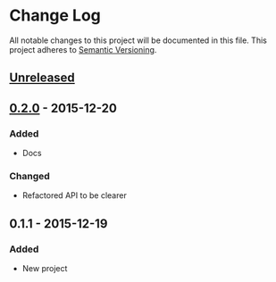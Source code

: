 # Change Log
All notable changes to this project will be documented in this file.
This project adheres to [Semantic Versioning](http://semver.org/).

## [Unreleased]

## [0.2.0] - 2015-12-20
### Added
- Docs

### Changed
- Refactored API to be clearer 

## 0.1.1 - 2015-12-19
### Added
- New project

[Unreleased]: https://github.com/rm3web/sitepath/compare/v0.2.0...HEAD
[0.2.0]: https://github.com/rm3web/sitepath/compare/v0.1.1...v0.2.0
